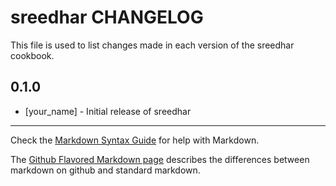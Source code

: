 # sreedhar CHANGELOG

This file is used to list changes made in each version of the sreedhar cookbook.

## 0.1.0
- [your_name] - Initial release of sreedhar

- - -
Check the [Markdown Syntax Guide](http://daringfireball.net/projects/markdown/syntax) for help with Markdown.

The [Github Flavored Markdown page](http://github.github.com/github-flavored-markdown/) describes the differences between markdown on github and standard markdown.
